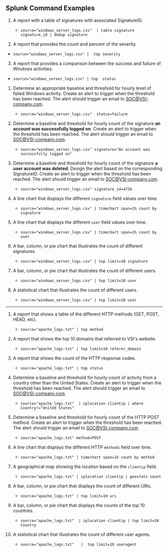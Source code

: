 ## Splunk Command Examples

 1. A report with a table of signatures with associated SignatureID.
      
   	- `source="windows_server_logs.csv"  | table signature signature_id | dedup signature`

  2. A report that provides the count and percent of the severity.

   - `source="windows_server_logs.csv" |  top severity`

 3. A report that provides a comparison between the success and failure of Windows activities.

   - `source="windows_server_logs.csv" | top  status`
       
1. Determine an appropriate baseline and threshold for hourly level of failed Windows activity. Create an alert to trigger when the threshold has been reached. The alert should trigger an email to SOC@VSI-company.com.
       
	- `source="windows_server_logs.csv"  status=failure `
	         
2. Determine a baseline and threshold for hourly count of the signature **an account was successfully logged on**. Create an alert to trigger when the threshold has been reached. The alert should trigger an email to SOC@VSI-company.com.

	- `source="windows_server_logs.csv" signature="An account was successfully logged on"`	         
                  
3. Determine a baseline and threshold for hourly count of the signature **a user account was deleted**. Design the alert based on the corresponding SignatureID. Create an alert to trigger when the threshold has been reached. The alert should trigger an email to SOC@VSI-company.com.   
		
	- `source="windows_server_logs.csv" signature_id=4726`
	                  
1. A line chart that displays the different `signature` field values over time.

	- `source="windows_server_logs.csv" | timechart span=1h count by signature`

2. A line chart that displays the different `user` field values over time. 

	- `source="windows_server_logs.csv" | timechart span=1h count by user`
    
3. A bar, column, or pie chart that illustrates the count of different signatures.

	- `source="windows_server_logs.csv" | top limit=10 signature`
	
4. A bar, column, or pie chart that illustrates the count of different users.

	- `source="windows_server_logs.csv" | top limit=10 user`

5. A statistical chart that illustrates the count of different users.

	- `source="windows_server_logs.csv" | top limit=10 user`				

---

1. A report that shows a table of the different HTTP methods (GET, POST, HEAD, etc).

	- `source="apache_logs.txt" | top method`

2. A report that shows the top 10 domains that referred to VSI's website.

	- `source="apache_logs.txt" | top limit=10 referer_domain`	

3. A report that shows the count of the HTTP response codes.
	
	- `source="apache_logs.txt" | top status`	

1. Determine a baseline and threshold for hourly count of activity from a country other than the United States. Create an alert to trigger when the threshold has been reached. The alert should trigger an email to SOC@VSI-company.com.

	- `source="apache_logs.txt"  | iplocation clientip | where Country!="United States"`	

2. Determine a baseline and threshold for hourly count of the HTTP POST method. Create an alert to trigger when the threshold has been reached. The alert should trigger an email to SOC@VSI-company.com.

	- `source="apache_logs.txt" method=POST`	

1. A line chart that displays the different HTTP `methods` field over time.

	- `source="apache_logs.txt" | timechart span=1h count by method`	

2. A geographical map showing the location based on the `clientip` field.

    - `source="apache_logs.txt" | iplocation clientip | geostats count`	

3. A bar, column, or pie chart that displays the count of different URIs.

	- `source="apache_logs.txt" | top limit=10 uri`    

4. A bar, column, or pie chart that displays the counts of the top 10 countries.

	- `source="apache_logs.txt"  | iplocation clientip | top limit=10 Country`	

5. A statistical chart that illustrates the count of different user agents.

	- `source="apache_logs.txt"   |  top limit=10 useragent`    


